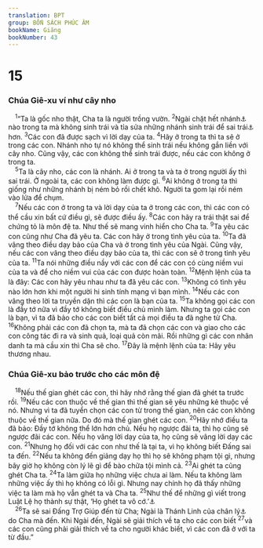 ```yaml
---
translation: BPT
group: BỐN SÁCH PHÚC ÂM
bookName: Giăng 
bookNumber: 43
---
```


<div class="title"><h1>15</h1><h3>Chúa Giê-xu ví như cây nho</h3></div>
<span class="verse gi_15_1"> <sup>1</sup>“Ta là gốc nho thật, Cha ta là người trồng vườn.</span>
<span class="verse gi_15_2"><sup>2</sup>Ngài chặt hết nhánh<a data-toggle="tooltip" data-placement="bottom" title="Nghĩa là những người theo Chúa Giê-xu. Xem câu 5.">⚓</a> nào trong ta mà không sinh trái và tỉa sửa những nhánh sinh trái để sai trái<a data-toggle="tooltip" data-placement="bottom" title="Có nghĩa là trong cách sống của những người theo Chúa phải chứng tỏ họ thuộc về Ngài. Xem câu 7-10.">⚓</a> hơn.</span>
<span class="verse gi_15_3"><sup>3</sup>Các con đã được sạch vì lời dạy của ta.</span>
<span class="verse gi_15_4"><sup>4</sup>Hãy ở trong ta thì ta sẽ ở trong các con. Nhánh nho tự nó không thể sinh trái nếu không gắn liền với cây nho. Cũng vậy, các con không thể sinh trái được, nếu các con không ở trong ta.<br/></span>
<span class="verse gi_15_5"> <sup>5</sup>Ta là cây nho, các con là nhánh. Ai ở trong ta và ta ở trong người ấy thì sai trái. Ở ngoài ta, các con không làm được gì.</span>
<span class="verse gi_15_6"><sup>6</sup>Ai không ở trong ta thì giống như những nhánh bị ném bỏ rồi chết khô. Người ta gom lại rồi ném vào lửa để chụm.<br/></span>
<span class="verse gi_15_7"> <sup>7</sup>Nếu các con ở trong ta và lời dạy của ta ở trong các con, thì các con có thể cầu xin bất cứ điều gì, sẽ được điều ấy.</span>
<span class="verse gi_15_8"><sup>8</sup>Các con hãy ra trái thật sai để chứng tỏ là môn đệ ta. Như thế sẽ mang vinh hiển cho Cha ta.</span>
<span class="verse gi_15_9"><sup>9</sup>Ta yêu các con cũng như Cha đã yêu ta. Các con hãy ở trong tình yêu của ta.</span>
<span class="verse gi_15_10"><sup>10</sup>Ta đã vâng theo điều dạy bảo của Cha và ở trong tình yêu của Ngài. Cũng vậy, nếu các con vâng theo điều dạy bảo của ta, thì các con sẽ ở trong tình yêu của ta.</span>
<span class="verse gi_15_11"><sup>11</sup>Ta nói những điều nầy với các con để các con có cùng niềm vui của ta và để cho niềm vui của các con được hoàn toàn.</span>
<span class="verse gi_15_12"><sup>12</sup>Mệnh lệnh của ta là đây: Các con hãy yêu nhau như ta đã yêu các con.</span>
<span class="verse gi_15_13"><sup>13</sup>Không có tình yêu nào lớn hơn khi một người hi sinh tính mạng vì bạn mình.</span>
<span class="verse gi_15_14"><sup>14</sup>Nếu các con vâng theo lời ta truyền dặn thì các con là bạn của ta.</span>
<span class="verse gi_15_15"><sup>15</sup>Ta không gọi các con là đầy tớ nữa vì đầy tớ không biết điều chủ mình làm. Nhưng ta gọi các con là bạn, vì ta đã bảo cho các con biết tất cả mọi điều ta đã nghe từ Cha.</span>
<span class="verse gi_15_16"><sup>16</sup>Không phải các con đã chọn ta, mà ta đã chọn các con và giao cho các con công tác đi ra và sinh quả, loại quả còn mãi. Rồi những gì các con nhân danh ta mà cầu xin thì Cha sẽ cho.</span>
<span class="verse gi_15_17"><sup>17</sup>Đây là mệnh lệnh của ta: Hãy yêu thương nhau.<br/></span>
<div class="title"><h3>Chúa Giê-xu bảo trước cho các môn đệ</h3></div>
<span class="verse gi_15_18"> <sup>18</sup>Nếu thế gian ghét các con, thì hãy nhớ rằng thế gian đã ghét ta trước rồi.</span>
<span class="verse gi_15_19"><sup>19</sup>Nếu các con thuộc về thế gian thì thế gian sẽ yêu những kẻ thuộc về nó. Nhưng vì ta đã tuyển chọn các con từ trong thế gian, nên các con không thuộc về thế gian nữa. Do đó mà thế gian ghét các con.</span>
<span class="verse gi_15_20"><sup>20</sup>Hãy nhớ điều ta đã bảo: Đầy tớ không thể lớn hơn chủ. Nếu họ ngược đãi ta, thì họ cũng sẽ ngược đãi các con. Nếu họ vâng lời dạy của ta, họ cũng sẽ vâng lời dạy các con.</span>
<span class="verse gi_15_21"><sup>21</sup>Nhưng họ đối với các con như thế là tại ta, vì họ không biết Đấng sai ta đến.</span>
<span class="verse gi_15_22"><sup>22</sup>Nếu ta không đến giảng dạy họ thì họ sẽ không phạm tội gì, nhưng bây giờ họ không còn lý lẽ gì để bào chữa tội mình cả.</span>
<span class="verse gi_15_23"><sup>23</sup>Ai ghét ta cũng ghét Cha ta.</span>
<span class="verse gi_15_24"><sup>24</sup>Ta làm giữa họ những việc chưa ai làm. Nếu ta không làm những việc ấy thì họ không có lỗi gì. Nhưng nay chính họ đã thấy những việc ta làm mà họ vẫn ghét ta và Cha ta.</span>
<span class="verse gi_15_25"><sup>25</sup>Như thế để những gì viết trong Luật Lệ họ thành sự thật, ‘Họ ghét ta vô cớ.’<a data-toggle="tooltip" data-placement="bottom" title="Câu nầy có thể trích từ Thi 35:19 hay Thi 69:4.">⚓</a><br/></span>
<span class="verse gi_15_26"> <sup>26</sup>Ta sẽ sai Đấng Trợ Giúp đến từ Cha; Ngài là Thánh Linh của chân lý<a data-toggle="tooltip" data-placement="bottom" title="Đức Thánh Linh. Công tác của Ngài là giúp những người theo Chúa Giê-xu hiểu chân lý. Xem Gi 16:13.">⚓</a> do Cha mà đến. Khi Ngài đến, Ngài sẽ giải thích về ta cho các con biết</span>
<span class="verse gi_15_27"><sup>27</sup>và các con cũng phải giải thích về ta cho người khác biết, vì các con đã ở với ta từ đầu.”<br/></span>
